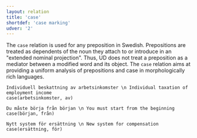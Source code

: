 ```yaml
---
layout: relation
title: 'case'
shortdef: 'case marking'
udver: '2'
---
```


The `case` relation is used for any preposition in Swedish. Prepositions are treated as dependents of the noun they attach to or introduce in an "extended nominal projection". Thus, UD does not treat a preposition as a mediator between a modified word and its object. The `case` relation aims at providing a uniform analysis of prepositions and case in morphologically rich languages. 

~~~ sdparse
Individuell beskattning av arbetsinkomster \n Individual taxation of employment income
case(arbetsinkomster, av)
~~~

~~~ sdparse
Du måste börja från början \n You must start from the beginning
case(början, från)
~~~

~~~ sdparse
Nytt system för ersättning \n New system for compensation
case(ersättning, för)
~~~
<!-- Interlanguage links updated Pá kvě 14 11:08:53 CEST 2021 -->
